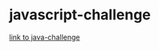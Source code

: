 # javascript-challenge

[link to java-challenge](file:///C:/Users/klsis/Google%20Drive/Homework/javascript-challenge/UFO-level-1/index.html)
